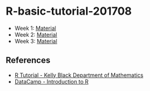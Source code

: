 # R-basic-tutorial-201708

- Week 1: [Material](http://leoluyi.github.io/R-basic-tutorial-201708/Week1.html)
- Week 2: [Material](http://leoluyi.github.io/R-basic-tutorial-201708/Week2.html)
- Week 3: [Material](http://leoluyi.github.io/R-basic-tutorial-201708/Week3.html)

## References

- [R Tutorial - Kelly Black Department of Mathematics](http://www.cyclismo.org/tutorial/R/)
- [DataCamp - Introduction to R](https://campus.datacamp.com/courses/free-introduction-to-r/)
